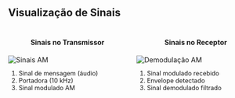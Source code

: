## Visualização de Sinais
<div style="display: grid; grid-template-columns: 1fr 1fr; gap: 20px; margin-top: 20px;">
  <div>
    <h4 style="text-align: center;">Sinais no Transmissor</h4>
    <img src="https://www.electronics-notes.com/images/amplitude-modulation-waveforms-am-01.svg" 
         alt="Sinais AM" style="max-width: 100%;">
    <ol style="font-size: 0.9em;">
      <li>Sinal de mensagem (áudio)</li>
      <li>Portadora (10 kHz)</li>
      <li>Sinal modulado AM</li>
    </ol>
  </div>
  
  <div>
    <h4 style="text-align: center;">Sinais no Receptor</h4>
    <img src="https://www.researchgate.net/publication/316806269/figure/fig1/AS:487839016849408@1493220739225/Waveforms-in-the-process-of-amplitude-demodulation.png" 
         alt="Demodulação AM" style="max-width: 100%;">
    <ol style="font-size: 0.9em;">
      <li>Sinal modulado recebido</li>
      <li>Envelope detectado</li>
      <li>Sinal demodulado filtrado</li>
    </ol>
  </div>
</div>
